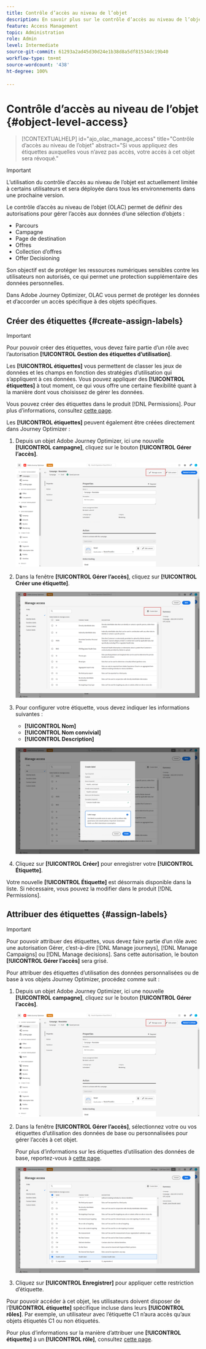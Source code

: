```yaml
---
title: Contrôle d’accès au niveau de l’objet
description: En savoir plus sur le contrôle d’accès au niveau de l’objet
feature: Access Management
topic: Administration
role: Admin
level: Intermediate
source-git-commit: 61293a2ad45d30d24e1b38d8a5df81534dc19b40
workflow-type: tm+mt
source-wordcount: '438'
ht-degree: 100%

---
```


# Contrôle d’accès au niveau de l’objet {#object-level-access}

>[!CONTEXTUALHELP]
>id="ajo_olac_manage_access"
>title="Contrôle d’accès au niveau de l’objet"
>abstract="Si vous appliquez des étiquettes auxquelles vous n’avez pas accès, votre accès à cet objet sera révoqué."

>[!IMPORTANT]
>
>L’utilisation du contrôle d’accès au niveau de l’objet est actuellement limitée à certains utilisateurs et sera déployée dans tous les environnements dans une prochaine version.

Le contrôle d’accès au niveau de l’objet (OLAC) permet de définir des autorisations pour gérer l’accès aux données d’une sélection d’objets :

* Parcours
* Campagne
* Page de destination
* Offres
* Collection d’offres
* Offer Decisioning

Son objectif est de protéger les ressources numériques sensibles contre les utilisateurs non autorisés, ce qui permet une protection supplémentaire des données personnelles.

Dans Adobe Journey Optimizer, OLAC vous permet de protéger les données et d’accorder un accès spécifique à des objets spécifiques.

## Créer des étiquettes {#create-assign-labels}

>[!IMPORTANT]
>
>Pour pouvoir créer des étiquettes, vous devez faire partie d’un rôle avec l’autorisation **[!UICONTROL Gestion des étiquettes d’utilisation]**.

Les **[!UICONTROL étiquettes]** vous permettent de classer les jeux de données et les champs en fonction des stratégies d’utilisation qui s’appliquent à ces données. Vous pouvez appliquer des **[!UICONTROL étiquettes]** à tout moment, ce qui vous offre une certaine flexibilité quant à la manière dont vous choisissez de gérer les données.

Vous pouvez créer des étiquettes dans le produit [!DNL Permissions]. Pour plus d’informations, consultez [cette page](https://experienceleague.adobe.com/docs/experience-platform/access-control/abac/permissions-ui/labels.html?lang=fr).

Les **[!UICONTROL étiquettes]** peuvent également être créées directement dans Journey Optimizer :

1. Depuis un objet Adobe Journey Optimizer, ici une nouvelle **[!UICONTROL campagne]**, cliquez sur le bouton **[!UICONTROL Gérer l’accès]**.

   ![](assets/olac_1.png)

1. Dans la fenêtre **[!UICONTROL Gérer l’accès]**, cliquez sur **[!UICONTROL Créer une étiquette]**.

   ![](assets/olac_2.png)

1. Pour configurer votre étiquette, vous devez indiquer les informations suivantes :
   * **[!UICONTROL Nom]**
   * **[!UICONTROL Nom convivial]**
   * **[!UICONTROL Description]**

   ![](assets/olac_3.png)

1. Cliquez sur **[!UICONTROL Créer]** pour enregistrer votre **[!UICONTROL Étiquette]**.

Votre nouvelle **[!UICONTROL Étiquette]** est désormais disponible dans la liste. Si nécessaire, vous pouvez la modifier dans le produit [!DNL Permissions].

## Attribuer des étiquettes {#assign-labels}

>[!IMPORTANT]
>
>Pour pouvoir attribuer des étiquettes, vous devez faire partie d’un rôle avec une autorisation Gérer, c’est-à-dire [!DNL Manage journeys], [!DNL Manage Campaigns] ou [!DNL Manage decisions]. Sans cette autorisation, le bouton **[!UICONTROL Gérer l’accès]** sera grisé.

Pour attribuer des étiquettes d’utilisation des données personnalisées ou de base à vos objets Journey Optimizer, procédez comme suit :

1. Depuis un objet Adobe Journey Optimizer, ici une nouvelle **[!UICONTROL campagne]**, cliquez sur le bouton **[!UICONTROL Gérer l’accès]**.

   ![](assets/olac_1.png)

1. Dans la fenêtre **[!UICONTROL Gérer l’accès]**, sélectionnez votre ou vos étiquettes d’utilisation des données de base ou personnalisées pour gérer l’accès à cet objet.

   Pour plus d’informations sur les étiquettes d’utilisation des données de base, reportez-vous à [cette page](https://experienceleague.adobe.com/docs/experience-platform/data-governance/labels/reference.html?lang=fr).

   ![](assets/olac_4.png)

1. Cliquez sur **[!UICONTROL Enregistrer]** pour appliquer cette restriction d’étiquette.

Pour pouvoir accéder à cet objet, les utilisateurs doivent disposer de l’**[!UICONTROL étiquette]** spécifique incluse dans leurs **[!UICONTROL rôles]**.
Par exemple, un utilisateur avec l’étiquette C1 n’aura accès qu’aux objets étiquetés C1 ou non étiquetés.

Pour plus d’informations sur la manière d’attribuer une **[!UICONTROL étiquette]** à un **[!UICONTROL rôle]**, consultez [cette page](https://experienceleague.adobe.com/docs/experience-platform/access-control/abac/permissions-ui/permissions.html?lang=fr#manage-labels-for-a-role).



